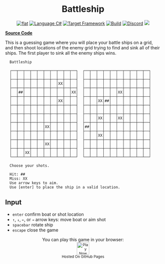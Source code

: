 <h1 align="center">
	Battleship
</h1>

<p align="center">
	<a href="https://github.com/ZacharyPatten/dotnet-console-games" alt="GitHub repo"><img alt="flat" src="https://raw.githubusercontent.com/ZacharyPatten/dotnet-console-games/main/.github/resources/github-repo-black.svg"></a>
	<a href="https://docs.microsoft.com/en-us/dotnet/csharp/" alt="GitHub repo"><img alt="Language C#" src="https://raw.githubusercontent.com/ZacharyPatten/dotnet-console-games/main/.github/resources/language-csharp.svg"></a>
	<a href="https://dotnet.microsoft.com/download"><img src="https://raw.githubusercontent.com/ZacharyPatten/dotnet-console-games/main/.github/resources/dotnet-badge.svg" title="Target Framework" alt="Target Framework"></a>
	<a href="https://github.com/ZacharyPatten/dotnet-console-games/actions"><img src="https://github.com/ZacharyPatten/dotnet-console-games/workflows/Battleship%20Build/badge.svg" title="Goto Build" alt="Build"></a>
	<a href="https://discord.gg/4XbQbwF" alt="Discord"><img src="https://raw.githubusercontent.com/ZacharyPatten/dotnet-console-games/main/.github/resources/discord-badge.svg" title="Go To Discord Server" alt="Discord"/></a>
	<a href="https://github.com/ZacharyPatten/dotnet-console-games/blob/master/LICENSE" alt="license"><img src="https://raw.githubusercontent.com/ZacharyPatten/dotnet-console-games/main/.github/resources/license-MIT-green.svg" /></a>
</p>

**[Source Code](Program.cs)**

This is a guessing game where you will place your battle ships on a grid, and then shoot locations of the enemy grid trying to find and sink all of their ships. The first player to sink all the enemy ships wins.

```
  Battleship

  ┌──┬──┬──┬──┬──┬──┬──┬──┬──┬──┐  ┌──┬──┬──┬──┬──┬──┬──┬──┬──┬──┐
  │  │  │  │  │  │  │  │  │  │  │  │  │  │  │  │  │  │  │  │  │  │
  ├──┼──┼──┼──┼──┼──┼──┼──┼──┼──┤  ├──┼──┼──┼──┼──┼──┼──┼──┼──┼──┤
  │  │  │  │  │  │  │  │XX│  │  │  │  │  │  │  │  │  │  │  │  │  │
  ├──┼──┼──┼──┼──┼──┼──┼──┼──┼──┤  ├──┼──┼──┼──┼──┼──┼──┼──┼──┼──┤
  │  │##│  │  │  │  │  │  │  │XX│  │  │  │  │  │  │XX│  │  │  │  │
  ├──┼──┼──┼──┼──┼──┼──┼──┼──┼──┤  ├──┼──┼──┼──┼──┼──┼──┼──┼──┼──┤
  │  │  │  │  │  │  │  │XX│  │  │  │  │  │XX│##│  │  │  │  │  │  │
  ├──┼──┼──┼──┼──┼──┼──┼──┼──┼──┤  ├──┼──┼──┼──┼──┼──┼──┼──┼──┼──┤
  │  │  │  │  │  │  │  │  │  │  │  │  │  │  │  │  │  │  │  │  │  │
  ├──┼──┼──┼──┼──┼──┼──┼──┼──┼──┤  ├──┼──┼──┼──┼──┼──┼──┼──┼──┼──┤
  │  │  │  │  │  │  │  │  │  │  │  │  │  │XX│  │  │XX│  │  │  │  │
  ├──┼──┼──┼──┼──┼──┼──┼──┼──┼──┤  ├──┼──┼──┼──┼──┼──┼──┼──┼──┼──┤
  │  │  │  │  │  │XX│  │  │  │  │  │##│  │  │  │  │  │  │  │  │  │
  ├──┼──┼──┼──┼──┼──┼──┼──┼──┼──┤  ├──┼──┼──┼──┼──┼──┼──┼──┼──┼──┤
  │  │  │  │  │  │  │  │  │  │  │  │  │  │XX│  │  │  │  │  │  │  │
  ├──┼──┼──┼──┼──┼──┼──┼──┼──┼──┤  ├──┼──┼──┼──┼──┼──┼──┼──┼──┼──┤
  │  │  │  │  │  │XX│  │  │  │  │  │  │  │  │  │  │  │  │  │  │  │
  ├──┼──┼──┼──┼──┼──┼──┼──┼──┼──┤  ├──┼──┼──┼──┼──┼──┼──┼──┼──┼──┤
  │  │  │XX│  │  │  │  │  │  │  │  │  │  │  │  │  │  │  │  │  │  │
  └──┴──┴──┴──┴──┴──┴──┴──┴──┴──┘  └──┴──┴──┴──┴──┴──┴──┴──┴──┴──┘

  Choose your shots.

  Hit: ##
  Miss: XX
  Use arrow keys to aim.
  Use [enter] to place the ship in a valid location.
```

## Input

- `enter` confirm boat or shot location
- `↑`, `↓`, `←`, or `→` arrow keys: move boat or aim shot
- `spacebar` rotate ship
- `escape` close the game

<p align="center">
	You can play this game in your browser:
	<br />
	<a href="https://zacharypatten.github.io/dotnet-console-games/Battleship" alt="Play Now">
		<sub><img height="40"src="https://raw.githubusercontent.com/ZacharyPatten/dotnet-console-games/main/.github/resources/play-badge.svg" title="Play Now" alt="Play Now"/></sub>
	</a>
	<br />
	<sup>Hosted On GitHub Pages</sup>
</p>
